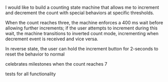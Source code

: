 I would like to build a counting state machine that allows me to
increment and decrement the count with special behaviors at
specific thresholds.

When the count reaches three, the machine enforces a 400 ms wait before
allowing further increments; if the user attempts to increment during
this wait, the machine transitions to inverted count mode, incrementing when
decrement event is received and vice versa.

In reverse state, the user can hold the increment button for 2-seconds to reset
the behavior to normal

celebrates milestones when the count reaches 7

tests for all functionality
